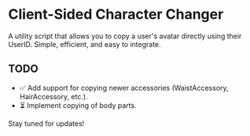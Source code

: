 # Client-Sided Character Changer

A utility script that allows you to copy a user's avatar directly using their UserID. Simple, efficient, and easy to integrate.

## TODO

- ✅ Add support for copying newer accessories (WaistAccessory, HairAccessory, etc.).
- ⏳ Implement copying of body parts.

Stay tuned for updates!
